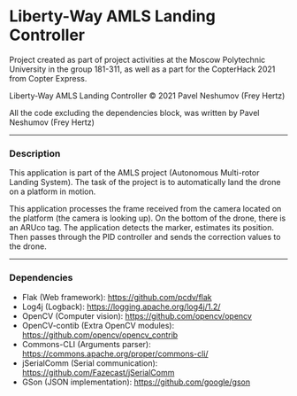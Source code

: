 # Liberty-Way AMLS Landing Controller

Project created as part of project activities at the Moscow Polytechnic University in the group 181-311, as well as a part for the CopterHack 2021 from Copter Express.

Liberty-Way AMLS Landing Controller © 2021 Pavel Neshumov (Frey Hertz)

All the code excluding the dependencies block, was written by Pavel Neshumov (Frey Hertz)

------------

### Description
This application is part of the AMLS project (Autonomous Multi-rotor Landing System).
The task of the project is to automatically land the drone on a platform in motion.

This application processes the frame received from the camera located on the platform (the camera is looking up). On the bottom of the drone, there is an ARUco tag. The application detects the marker, estimates its position. Then passes through the PID controller and sends the correction values to the drone.

------------

### Dependencies
- Flak (Web framework): https://github.com/pcdv/flak
- Log4j (Logback): https://logging.apache.org/log4j/1.2/
- OpenCV (Computer vision): https://github.com/opencv/opencv
- OpenCV-contib (Extra OpenCV modules): https://github.com/opencv/opencv_contrib
- Commons-CLI (Arguments parser): https://commons.apache.org/proper/commons-cli/
- jSerialComm (Serial communication): https://github.com/Fazecast/jSerialComm
- GSon (JSON implementation): https://github.com/google/gson


